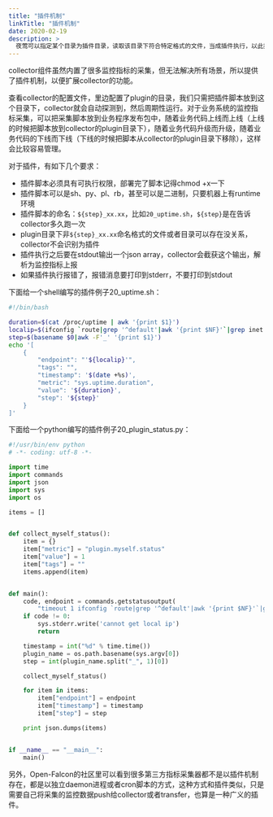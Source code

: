 ```yaml
---
title: "插件机制"
linkTitle: "插件机制"
date: 2020-02-19
description: >
  夜莺可以指定某个目录为插件目录，读取该目录下符合特定格式的文件，当成插件执行，以此扩展collector的能力
---
```


collector组件虽然内置了很多监控指标的采集，但无法解决所有场景，所以提供了插件机制，以便扩展collector的功能。

查看collector的配置文件，里边配置了plugin的目录，我们只需把插件脚本放到这个目录下，collector就会自动探测到，然后周期性运行。对于业务系统的监控指标采集，可以把采集脚本放到业务程序发布包中，随着业务代码上线而上线（上线的时候把脚本放到collector的plugin目录下），随着业务代码升级而升级，随着业务代码的下线而下线（下线的时候把脚本从collector的plugin目录下移除），这样会比较容易管理。

对于插件，有如下几个要求：

- 插件脚本必须具有可执行权限，部署完了脚本记得chmod +x一下
- 插件脚本可以是sh、py、pl、rb，甚至可以是二进制，只要机器上有runtime环境
- 插件脚本的命名：`${step}_xx.xx`，比如`20_uptime.sh`，`${step}`是在告诉collector多久跑一次
- plugin目录下非`${step}_xx.xx`命名格式的文件或者目录可以存在没关系，collector不会识别为插件
- 插件执行之后要在stdout输出一个json array，collector会截获这个输出，解析为监控指标上报
- 如果插件执行报错了，报错消息要打印到stderr，不要打印到stdout

下面给一个shell编写的插件例子20_uptime.sh：

```bash
#!/bin/bash

duration=$(cat /proc/uptime | awk '{print $1}')
localip=$(ifconfig `route|grep '^default'|awk '{print $NF}'`|grep inet|awk '{print $2}'|awk -F ':' '{print $NF}'|head -n 1)
step=$(basename $0|awk -F'_' '{print $1}')
echo '[
    {
        "endpoint": "'${localip}'",
        "tags": "",
        "timestamp": '$(date +%s)',
        "metric": "sys.uptime.duration",
        "value": '${duration}',
        "step": '${step}'
    }
]'
```

下面给一个python编写的插件例子20_plugin_status.py：

```python
#!/usr/bin/env python
# -*- coding: utf-8 -*-

import time
import commands
import json
import sys
import os

items = []


def collect_myself_status():
    item = {}
    item["metric"] = "plugin.myself.status"
    item["value"] = 1
    item["tags"] = ""
    items.append(item)


def main():
    code, endpoint = commands.getstatusoutput(
        "timeout 1 ifconfig `route|grep '^default'|awk '{print $NF}'`|grep inet|awk '{print $2}'|awk -F ':' '{print $NF}'|head -n 1")
    if code != 0:
        sys.stderr.write('cannot get local ip')
        return

    timestamp = int("%d" % time.time())
    plugin_name = os.path.basename(sys.argv[0])
    step = int(plugin_name.split("_", 1)[0])

    collect_myself_status()

    for item in items:
        item["endpoint"] = endpoint
        item["timestamp"] = timestamp
        item["step"] = step

    print json.dumps(items)


if __name__ == "__main__":
    main()
```

另外，Open-Falcon的社区里可以看到很多第三方指标采集器都不是以插件机制存在，都是以独立daemon进程或者cron脚本的方式，这种方式和插件类似，只是需要自己将采集的监控数据push给collector或者transfer，也算是一种广义的插件。